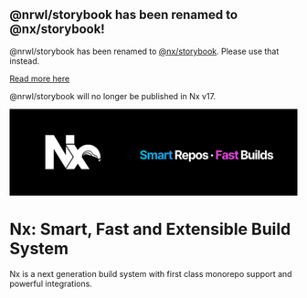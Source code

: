 ## @nrwl/storybook has been renamed to @nx/storybook!

@nrwl/storybook has been renamed to [@nx/storybook](https://www.npmjs.com/package/@nx/storybook). Please use that instead.

[Read more here](https://nx.dev/recipes/other/rescope)

@nrwl/storybook will no longer be published in Nx v17.

<p style="text-align: center;"><img src="https://raw.githubusercontent.com/nrwl/nx/master/images/nx.png" width="600" alt="Nx - Smart, Fast and Extensible Build System"></p>

# Nx: Smart, Fast and Extensible Build System

Nx is a next generation build system with first class monorepo support and powerful integrations.
